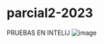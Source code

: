 # parcial2-2023
PRUEBAS EN INTELIJ
![image](https://user-images.githubusercontent.com/84981883/236660755-962ebfab-9ee0-4052-9ff8-aee9536e4ee8.png)
